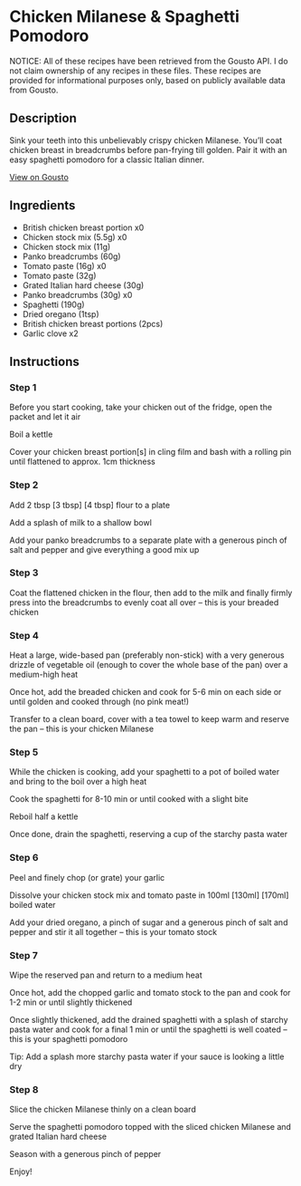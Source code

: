 # Chicken Milanese & Spaghetti Pomodoro

NOTICE: All of these recipes have been retrieved from the Gousto API. I do not claim ownership of any recipes in these files. These recipes are provided for informational purposes only, based on publicly available data from Gousto.

## Description

Sink your teeth into this unbelievably crispy chicken Milanese. You’ll coat chicken breast in breadcrumbs before pan-frying till golden. Pair it with an easy spaghetti pomodoro for a classic Italian dinner.

[View on Gousto](https://www.gousto.co.uk/recipes/cookbook/chicken-milanese-spaghetti-pomodoro)

## Ingredients

- British chicken breast portion x0
- Chicken stock mix (5.5g) x0
- Chicken stock mix (11g)
- Panko breadcrumbs (60g)
- Tomato paste (16g) x0
- Tomato paste (32g)
- Grated Italian hard cheese (30g)
- Panko breadcrumbs (30g) x0
- Spaghetti (190g)
- Dried oregano (1tsp)
- British chicken breast portions (2pcs)
- Garlic clove x2

## Instructions


### Step 1

Before you start cooking, take your chicken out of the fridge, open the packet and let it air

Boil a kettle

Cover your chicken breast portion[s] in cling film and bash with a rolling pin until flattened to approx. 1cm thickness


### Step 2

Add 2 tbsp <span class="text-purple">[3 tbsp]</span><span class="text-danger"> [4 tbsp] </span>flour to a plate

Add a splash of milk to a shallow bowl

Add your panko breadcrumbs to a separate plate with a generous pinch of salt and pepper and give everything a good mix up


### Step 3

Coat the flattened chicken in the flour, then add to the milk and finally firmly press into the breadcrumbs to evenly coat all over – this is your breaded chicken


### Step 4

Heat a large, wide-based pan (preferably non-stick) with a very generous drizzle of vegetable oil (enough to cover the whole base of the pan) over a medium-high heat

Once hot, add the breaded chicken and cook for 5-6 min on each side or until golden and cooked through (no pink meat!)

Transfer to a clean board, cover with a tea towel to keep warm and reserve the pan – this is your chicken Milanese


### Step 5

While the chicken is cooking, add your spaghetti to a pot of boiled water and bring to the boil over a high heat

Cook the spaghetti for 8-10 min or until cooked with a slight bite

Reboil half a kettle

Once done, drain the spaghetti, reserving a cup of the starchy pasta water


### Step 6

Peel and finely chop (or grate) your garlic

Dissolve your chicken stock mix and tomato paste in 100ml <span class="text-purple">[130ml] </span><span class="text-danger">[170ml] </span>boiled water

Add your dried oregano, a pinch of sugar and a generous pinch of salt and pepper and stir it all together – this is your tomato stock


### Step 7

Wipe the reserved pan and return to a medium heat

Once hot, add the chopped garlic and tomato stock to the pan and cook for 1-2 min or until slightly thickened

Once slightly thickened, add the drained spaghetti with a splash of starchy pasta water and cook for a final 1 min or until the spaghetti is well coated – this is your spaghetti pomodoro

Tip: Add a splash more starchy pasta water if your sauce is looking a little dry

### Step 8

Slice the chicken Milanese thinly on a clean board

Serve the spaghetti pomodoro topped with the sliced chicken Milanese and grated Italian hard cheese

Season with a generous pinch of pepper

Enjoy!


